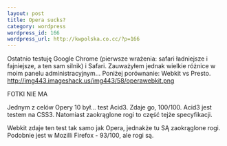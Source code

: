 ```yaml
--- 
layout: post
title: Opera sucks?
category: wordpress
wordpress_id: 166
wordpress_url: http://kwpolska.co.cc/?p=166
---
```

Ostatnio testuję Google Chrome (pierwsze wrażenia: safari ładniejsze i fajniejsze, a ten sam silnik) i Safari. Zauważyłem jednak wielkie różnice w moim panelu administracyjnym... Poniżej porównanie: Webkit vs Presto.
http://img443.imageshack.us/img443/58/operawebkit.png

FOTKI NIE MA

Jednym z celów Opery 10 był... test Acid3. Zdaje go, 100/100. Acid3 jest testem na CSS3. Natomiast zaokrąglone rogi to część tejże specyfikacji.

Webkit zdaje ten test tak samo jak Opera, jednakże tu SĄ zaokrąglone rogi. Podobnie jest w Mozilli Firefox - 93/100, ale rogi są.
